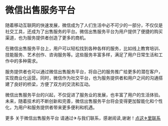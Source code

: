 # 微信出售服务平台

随着移动互联网的快速发展，微信成为了人们生活中必不可少的一部分，不仅仅是社交工具，还成为了出售服务的平台。微信出售服务平台为用户提供了便捷的购买渠道，也为服务提供者创造了更多的商机。

在微信出售服务平台上，用户可以轻松找到各种各样的服务，比如线上教育培训、技能服务、艺术创作、咨询服务等。这些服务丰富多样，满足了用户日常生活和工作中的多种需求。

服务提供者也可以通过微信出售服务平台，将自己的服务推广给更多的潜在客户，实现商业化运营。同时，微信作为社交平台，也为服务提供者和用户之间的沟通搭建了良好的桥梁，方便了双方的交流和互动。

微信出售服务平台的兴起，不仅促进了服务业的发展，也丰富了用户的生活体验。未来，随着技术的不断创新和完善，微信出售服务平台将会变得更加智能化和个性化，为用户和服务提供者带来更多便利和机遇。

更多 关于微信出售服务平台 请通过✈与我们联系，感谢阅读,谢谢！[点这✈里联系](https://a.k02.cc)